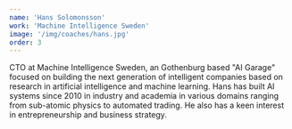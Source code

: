```yaml
---
name: 'Hans Solomonsson'
work: 'Machine Intelligence Sweden'
image: '/img/coaches/hans.jpg'
order: 3
---
```

CTO at Machine Intelligence Sweden, an Gothenburg based "AI Garage" focused on building the next generation of intelligent companies based on research in artificial intelligence and machine learning. Hans has built AI systems since 2010 in industry and academia in various domains ranging from sub-atomic physics to automated trading. He also has a keen interest in entrepreneurship and business strategy.
